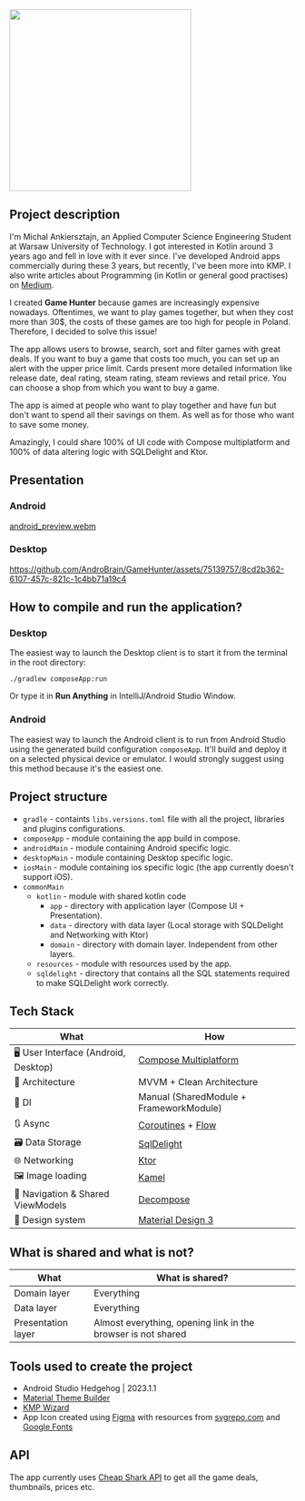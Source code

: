 <img src="https://github.com/AndroBrain/GameHunter/assets/75139757/70bb6390-74ea-4fa1-a882-c03160e2b8f5" width="320" height="320">

## Project description

I'm Michal Ankiersztajn, an Applied Computer Science Engineering Student at Warsaw University of Technology. I got interested in Kotlin around 3 years ago and fell in love with it ever since. I've developed Android apps commercially during these 3 years, but recently, I've been more into KMP. I also write articles about Programming (in Kotlin or general good practises) on [Medium](https://medium.com/@michalankiersztajn).

I created **Game Hunter** because games are increasingly expensive nowadays. Oftentimes, we want to play games together, but when they cost more than 30$, the costs of these games are too high for people in Poland. Therefore, I decided to solve this issue!

The app allows users to browse, search, sort and filter games with great deals. If you want to buy a game that costs too much, you can set up an alert with the upper price limit. Cards present more detailed information like release date, deal rating, steam rating, steam reviews and retail price. You can choose a shop from which you want to buy a game.

The app is aimed at people who want to play together and have fun but don't want to spend all their savings on them. As well as for those who want to save some money.

Amazingly, I could share 100% of UI code with Compose multiplatform and 100% of data altering logic with SQLDelight and Ktor.

## Presentation

### Android

[android_preview.webm](https://github.com/AndroBrain/GameHunter/assets/75139757/9d9dea01-a993-4cc4-93cf-ad64e8298c7c)

### Desktop

https://github.com/AndroBrain/GameHunter/assets/75139757/8cd2b362-6107-457c-821c-1c4bb71a19c4

## How to compile and run the application?

### Desktop

The easiest way to launch the Desktop client is to start it from the terminal in the root directory:

`./gradlew composeApp:run`

Or type it in **Run Anything** in IntelliJ/Android Studio Window.

### Android

The easiest way to launch the Android client is to run from Android Studio using the generated build configuration `composeApp`. It'll build and deploy it on a selected physical device or emulator. I would strongly suggest using this method because it's the easiest one.

## Project structure

* `gradle` - containts `libs.versions.toml` file with all the project, libraries and plugins configurations.
* `composeApp` - module containing the app build in compose.
* `androidMain` - module containing Android specific logic.
* `desktopMain` - module containing Desktop specific logic.
* `iosMain` - module containing ios specific logic (the app currently doesn't support iOS).
* `commonMain`
    * `kotlin` - module with shared kotlin code
      * `app` - directory with application layer (Compose UI + Presentation).
      * `data` - directory with data layer (Local storage with SQLDelight and Networking with Ktor)
      * `domain` - directory with domain layer. Independent from other layers.
    * `resources` - module with resources used by the app.
    * `sqldelight` - directory that contains all the SQL statements required to make SQLDelight work correctly.


## Tech Stack

| What                                    | How                                                                                                                                                                             |
|-----------------------------------------|---------------------------------------------------------------------------------------------------------------------------------------------------------------------------------|
| 🖥️ User Interface (Android, Desktop)    | [Compose Multiplatform](https://www.jetbrains.com/lp/compose-multiplatform/)                                                                                                          |
| 🧩 Architecture                         | MVVM + Clean Architecture                                                                                                        |
| 💉 DI                                   | Manual (SharedModule + FrameworkModule)                                                                                                                                                 |
| 🔃 Async                                | [Coroutines](https://kotlinlang.org/docs/coroutines-overview.html) + [Flow](https://kotlinlang.org/docs/flow.html) | |
| 🗃️ Data Storage                         | [SqlDelight](https://github.com/cashapp/sqldelight) 
| 🌐 Networking                           | [Ktor](https://ktor.io/docs/getting-started-ktor-client.html)
| 🖼️ Image loading                        | [Kamel](https://github.com/Kamel-Media/Kamel)
| 🧭 Navigation & Shared ViewModels       | [Decompose](https://github.com/arkivanov/Decompose)
| 🎨 Design system                        | [Material Design 3](https://m3.material.io/)

## What is shared and what is not?
| What                                    | What is shared?                                                                                                                                                                            |
|-----------------------------------------|---------------------------------------------------------------------------------------------------------------------------------------------------------------------------------|
| Domain layer                            | Everything
| Data layer                              | Everything
| Presentation layer                      | Almost everything, opening link in the browser is not shared

## Tools used to create the project

* Android Studio Hedgehog | 2023.1.1
* [Material Theme Builder](https://material-foundation.github.io/material-theme-builder)
* [KMP Wizard](https://kmp.jetbrains.com/)
* App Icon created using [Figma](https://www.figma.com/) with resources from [svgrepo.com](svgrepo.com) and [Google Fonts](https://fonts.google.com/icons)

## API

The app currently uses [Cheap Shark API](https://apidocs.cheapshark.com/#a2620d3f-683e-0396-61e7-3fe4d30ea376) to get all the game deals, thumbnails, prices etc.

## 
